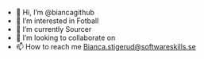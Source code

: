 - 👋 Hi, I’m @biancagithub
- 👀 I’m interested in Fotball 
- 🌱 I’m currently Sourcer
- 💞️ I’m looking to collaborate on 
- 📫 How to reach me Bianca.stigerud@softwareskills.se

<!---
biancagithub/biancagithub is a ✨ special ✨ repository because its `README.md` (this file) appears on your GitHub profile.
You can click the Preview link to take a look at your changes.
--->
